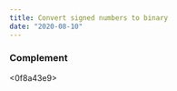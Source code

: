 ```yaml
---
title: Convert signed numbers to binary
date: "2020-08-10"
---
```


<d90a5023>


### Complement
<cb5c7203>

<c1436244>

<0f8a43e9>
